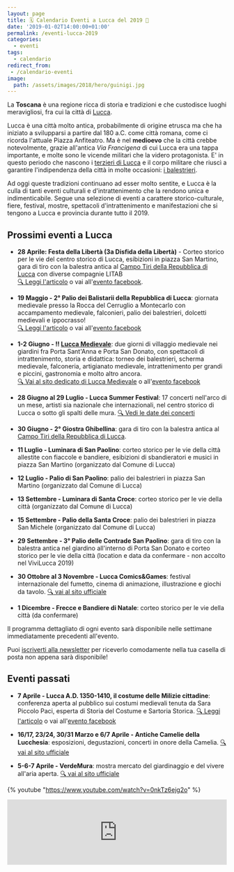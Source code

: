 ```yaml
---
layout: page
title: 🗓️ Calendario Eventi a Lucca del 2019 🎫
date: '2019-01-02T14:00:00+01:00'
permalink: /eventi-lucca-2019
categories:
  - eventi
tags:
  - calendario
redirect_from:
 - /calendario-eventi
image:
  path: /assets/images/2018/hero/guinigi.jpg
---
```


La **Toscana** è una regione ricca di storia e tradizioni e che custodisce
luoghi meravigliosi, fra cui la città di [Lucca](/lucca).

Lucca è una città molto antica, probabilmente di origine etrusca ma che ha
iniziato a svilupparsi a partire dal 180 a.C. come città romana, come ci ricorda
l'attuale Piazza Anfiteatro. Ma è nel **medioevo** che la città crebbe
notevolmente, grazie all'antica *Via Francigena* di cui Lucca era una tappa
importante, e molte sono le vicende militari che la videro protagonista. E' in
questo periodo che nascono i [terzieri di
Lucca](https://consanpaolino.org/terzieri-lucca) e il corpo militare che riuscì
a garantire l'indipendenza della città in molte occasioni: [i
balestrieri](/lucca-balestrieri-medioevo-storia).

Ad oggi queste tradizioni continuano ad esser molto sentite, e Lucca è la culla
di tanti eventi culturali e d'intrattenimento che la rendono unica e
indimenticabile. Segue una selezione di eventi a carattere storico-culturale,
fiere, festival, mostre, spettacoli d'intrattenimento e manifestazioni che si
tengono a Lucca e provincia durante tutto il 2019.

## Prossimi eventi a Lucca

* **28 Aprile: Festa della Libertà (3a Disfida della Libertà)** - Corteo storico
  per le vie del centro storico di Lucca, esibizioni in piazza San Martino, gara
  di tiro con la balestra antica al [Campo Tiri della Repubblica di
  Lucca](https://goo.gl/maps/Cz3SQuVr9YE2) con diverse compagnie LITAB<br/>
  [:mag: Leggi l'articolo](/2019/650-festa-liberta-lucca) o vai all'[evento
  facebook](https://www.facebook.com/events/2578040852268084).

* **19 Maggio - 2° Palio dei Balistarii della Repubblica di Lucca**: giornata
  medievale presso la Rocca del Cerruglio a Montecarlo con accampamento medievale,
  falconieri, palio dei balestrieri, dolcetti medievali e ippocrasso!<br/>
  [:mag: Leggi l'articolo](/2019/eventi-palio-balistarii-repubblica-lucca) o vai
  all'[evento facebook](https://www.facebook.com/events/2267112130275959/)

* **1-2 Giugno - :bangbang: [Lucca Medievale](https://luccamedievale.it)**: due
  giorni di villaggio medievale nei giardini fra Porta Sant'Anna e Porta San
  Donato, con spettacoli di intrattenimento, storia e didattica: torneo dei
  balestrieri, scherma medievale, falconeria, artigianato medievale, intrattenimento per grandi e piccini, gastronomia e molto altro ancora.<br/>
  [:mag: Vai al sito dedicato di Lucca Medievale](https://luccamedievale.it) o all'[evento facebook](https://www.facebook.com/events/2088772917854661)

* **28 Giugno al 29 Luglio - Lucca Summer Festival**: 17 concerti nell'arco di un mese, artisti sia nazionale che internazionali, nel centro storico di Lucca o sotto gli spalti delle mura. [:mag: Vedi le date dei concerti](https://www.welcome2lucca.com/lucca-summer-festival-2019/)

* **30 Giugno - 2° Giostra Ghibellina**: gara di tiro con la balestra antica al
  [Campo Tiri della Repubblica di Lucca](https://goo.gl/maps/Cz3SQuVr9YE2).

* **11 Luglio - Luminara di San Paolino**: corteo storico per le vie della città
  allestite con fiaccole e bandiere, esibizioni di sbandieratori e musici in
  piazza San Martino (organizzato dal Comune di Lucca)

* **12 Luglio - Palio di San Paolino**: palio dei balestrieri in piazza San
  Martino (organizzato dal Comune di Lucca)

* **13 Settembre - Luminara di Santa Croce**: corteo storico per le vie della
  città (organizzato dal Comune di Lucca)

* **15 Settembre - Palio della Santa Croce**: palio dei balestrieri in piazza
  San Michele (organizzato dal Comune di Lucca)

* **29 Settembre - 3° Palio delle Contrade San Paolino**: gara di tiro con la
  balestra antica nel giardino all'interno di Porta San Donato e corteo storico
  per le vie della città (location e data da confermare - non accolto nel
  ViviLucca 2019)

* **30 Ottobre al 3 Novembre - Lucca Comics&Games**: festival internazionale del fumetto, cinema di animazione, illustrazione e giochi da tavolo. [:mag: vai al sito ufficiale](https://www.luccacomicsandgames.com)

* **1 Dicembre - Frecce e Bandiere di Natale**: corteo storico per le vie della
  città (da confermare)

Il programma dettagliato di ogni evento sarà disponibile nelle settimane immediatamente precedenti all'evento.

Puoi [iscriverti alla newsletter](/newsletter) per riceverlo comodamente nella tua casella di posta non appena sarà disponibile!

## Eventi passati

* **7 Aprile - Lucca A.D. 1350-1410, il costume delle Milizie cittadine**:
  conferenza aperta al pubblico sui costumi medievali tenuta da Sara Piccolo
  Paci, esperta di Storia del Costume e Sartoria Storica. [:mag: Leggi l'articolo](/2019/lucca-ad-costume-milizie) o vai all'[evento facebook](https://www.facebook.com/events/306928230004879)

* **16/17, 23/24, 30/31 Marzo e 6/7 Aprile - Antiche Camelie della Lucchesia**:
  esposizioni, degustazioni, concerti in onore della Camelia. [:mag: vai al sito ufficiale](http://www.camelielucchesia.it/)

* **5-6-7 Aprile - VerdeMura**: mostra mercato del giardinaggio e del vivere all'aria aperta. [:mag: vai al sito ufficiale](https://www.verdemura.it)

{% youtube "https://www.youtube.com/watch?v=0nkTz6ejg2o" %}

<!-- SnapWidget -->
<script src="https://snapwidget.com/js/snapwidget.js"></script>
<iframe src="https://snapwidget.com/embed/635566" class="snapwidget-widget" allowtransparency="true" frameborder="0" scrolling="no" style="border:none; overflow:hidden; width:100%; "></iframe>
